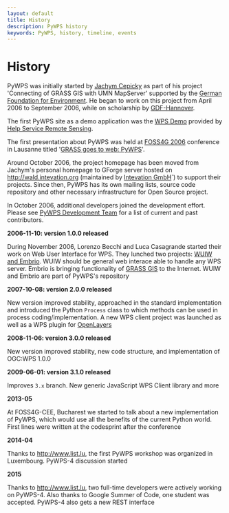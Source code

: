 ```yaml
---
layout: default
title: History
description: PyWPS history
keywords: PyWPS, history, timeline, events
---
```


# History

PyWPS was initially started by [Jachym Cepicky](http://les-ejk.cz) as part of his project 'Connecting of GRASS GIS with UMN MapServer' supported by the [German Foundation for Environment](http://dbu.de).  He began to work on this project from April 2006 to September 2006, while on scholarship by [GDF-Hannover](http://gdf-hannover.de).

The first PyWPS site as a demo application was the [WPS Demo](http://www.bnhelp.cz/mapserv/wpsdemo/index.php) provided by [Help Service Remote Sensing](http://www.bnhelp.cz>).

The first presentation about PyWPS was held at [FOSS4G 2006](http://foss4g2006.org) conference in Lausanne titled '[GRASS goes to web: PyWPS](http://www.foss4g2006.org/contributionDisplay.py?contribId=67&sessionId=48&confId=1)'.

Around October 2006, the project homepage has been moved from Jachym's personal homepage to GForge server hosted on <http://wald.intevation.org> (maintained by [Intevation GmbH](http://intevation.org)`) to support their projects. Since then, PyWPS has its own mailing lists, source code repository and other necessary infrastructure for Open Source project.

In October 2006, additional developers joined the development effort.  Please see [PyWPS Development Team](../contributors) for a list of current and past contributors.

**2006-11-10: version 1.0.0 released**

During November 2006, Lorenzo Becchi and Luca Casagrande started their work
on Web User Interface for WPS. They lunched two projects: 
[WUIW and Embrio](http://pywps.ominiverdi.org). WUIW should be
general web interace able to handle any WPS server. Embrio is bringing
functionality of [GRASS GIS](http://grass.itc.it) to the
Internet. WUIW and Embrio are part of PyWPS's repository

**2007-10-08: version 2.0.0 released**

New version improved stability, approached in the standard implementation
and introduced the Python `Process` class to which methods can be
used in process coding/implementation.  A new WPS client project was launched
as well as a WPS plugin for [OpenLayers](http://openlayers.org)

**2008-11-06: version 3.0.0 released**

New version improved stability, new code structure, and implementation of
OGC:WPS 1.0.0

**2009-06-01: version 3.1.0 released**

Improves `3.x` branch. New generic JavaScript WPS Client library and
more

**2013-05**

At FOSS4G-CEE, Bucharest we started to talk about a new implementation
of PyWPS, which would use all the benefits of the current Python world. First
lines were written at the codesprint after the conference

**2014-04**

Thanks to <http://www.list.lu>, the first PyWPS workshop
was organized in Luxembourg. PyWPS-4 discussion started

**2015**

Thanks to <http://www.list.lu>, two full-time developers
were actively working on PyWPS-4. Also thanks to Google Summer of Code, one
student was accepted.  PyWPS-4 also gets a new REST interface
